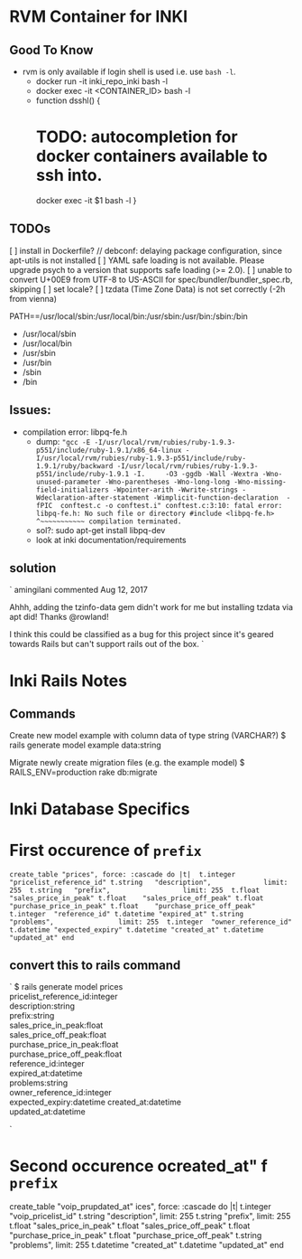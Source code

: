 # RVM Container for INKI

## Good To Know
- rvm is only available if login shell is used i.e. use `bash -l`.
    - docker run -it inki_repo_inki bash -l
    - docker exec -it <CONTAINER_ID> bash -l
    - function dsshl() {
        # TODO: autocompletion for docker containers available to ssh into.
        docker exec -it $1 bash -l
      }

## TODOs

[ ] install in Dockerfile? // debconf: delaying package configuration, since apt-utils is not installed 
[ ] YAML safe loading is not available. Please upgrade psych to a version that supports safe loading (>= 2.0).
[ ] unable to convert U+00E9 from UTF-8 to US-ASCII for spec/bundler/bundler_spec.rb, skipping
[ ] set locale?
[ ] tzdata (Time Zone Data) is not set correctly (-2h from vienna)

PATH==/usr/local/sbin:/usr/local/bin:/usr/sbin:/usr/bin:/sbin:/bin

- /usr/local/sbin
- /usr/local/bin
- /usr/sbin
- /usr/bin
- /sbin
- /bin


## Issues:
* compilation error: libpq-fe.h
    * dump:
    `"gcc -E -I/usr/local/rvm/rubies/ruby-1.9.3-p551/include/ruby-1.9.1/x86_64-linux -I/usr/local/rvm/rubies/ruby-1.9.3-p551/include/ruby-1.9.1/ruby/backward -I/usr/local/rvm/rubies/ruby-1.9.3-p551/include/ruby-1.9.1 -I.     -O3 -ggdb -Wall -Wextra -Wno-unused-parameter -Wno-parentheses -Wno-long-long -Wno-missing-field-initializers -Wpointer-arith -Wwrite-strings -Wdeclaration-after-statement -Wimplicit-function-declaration  -fPIC  conftest.c -o conftest.i"
conftest.c:3:10: fatal error: libpq-fe.h: No such file or directory
 #include <libpq-fe.h>
          ^~~~~~~~~~~~
compilation terminated.`
    * sol?: sudo apt-get install libpq-dev
    * look at inki documentation/requirements

## solution
`
 amingilani commented Aug 12, 2017

Ahhh, adding the tzinfo-data gem didn't work for me but installing tzdata via apt did! Thanks @rowland!

I think this could be classified as a bug for this project since it's geared towards Rails but can't support rails out of the box.
`

# Inki Rails Notes

## Commands
Create new model example with column data of type string (VARCHAR?)
$ rails generate model example data:string 

Migrate newly create migration files (e.g. the example model)
$ RAILS_ENV=production rake db:migrate


# Inki Database Specifics

# First occurence of `prefix`
`
create_table "prices", force: :cascade do |t| 
   t.integer  "pricelist_reference_id"
   t.string   "description",             limit: 255 
   t.string   "prefix",                  limit: 255 
   t.float    "sales_price_in_peak"
   t.float    "sales_price_off_peak"
   t.float    "purchase_price_in_peak"
   t.float    "purchase_price_off_peak"
   t.integer  "reference_id"
   t.datetime "expired_at"
   t.string   "problems",                limit: 255 
   t.integer  "owner_reference_id"
   t.datetime "expected_expiry"
   t.datetime "created_at"
   t.datetime "updated_at"
end 
`

## convert this to rails command
`
$ rails generate model prices \
                     pricelist_reference_id:integer \
                     description:string \
                     prefix:string \
                     sales_price_in_peak:float \
                     sales_price_off_peak:float \
                     purchase_price_in_peak:float \
                     purchase_price_off_peak:float \
                     reference_id:integer \
                     expired_at:datetime \
                     problems:string \
                     owner_reference_id:integer \
                     expected_expiry:datetime
                     created_at:datetime \
                     updated_at:datetime

`

# Second  occurence ocreated_at"                          f `prefix`
create_table "voip_prupdated_at"                          ices", force: :cascade do |t|
    t.integer  "voip_pricelist_id"
    t.string   "description",             limit: 255
    t.string   "prefix",                  limit: 255
    t.float    "sales_price_in_peak"
    t.float    "sales_price_off_peak"
    t.float    "purchase_price_in_peak"
    t.float    "purchase_price_off_peak"
    t.string   "problems",                limit: 255
    t.datetime "created_at"
    t.datetime "updated_at"
end

